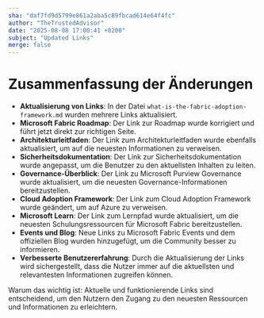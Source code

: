 ```yaml
---
sha: "daf7fd9d5799e861a2aba5c89fbcad614e64f4fc"
author: "TheTrustedAdvisor"
date: "2025-08-08 17:00:41 +0200"
subject: "Updated Links"
merge: false
---
```


# Zusammenfassung der Änderungen

- **Aktualisierung von Links**: In der Datei `what-is-the-fabric-adoption-framework.md` wurden mehrere Links aktualisiert.
- **Microsoft Fabric Roadmap**: Der Link zur Roadmap wurde korrigiert und führt jetzt direkt zur richtigen Seite.
- **Architekturleitfaden**: Der Link zum Architekturleitfaden wurde ebenfalls aktualisiert, um auf die neuesten Informationen zu verweisen.
- **Sicherheitsdokumentation**: Der Link zur Sicherheitsdokumentation wurde angepasst, um die Benutzer zu den aktuellsten Inhalten zu leiten.
- **Governance-Überblick**: Der Link zu Microsoft Purview Governance wurde aktualisiert, um die neuesten Governance-Informationen bereitzustellen.
- **Cloud Adoption Framework**: Der Link zum Cloud Adoption Framework wurde geändert, um auf Azure zu verweisen.
- **Microsoft Learn**: Der Link zum Lernpfad wurde aktualisiert, um die neuesten Schulungsressourcen für Microsoft Fabric bereitzustellen.
- **Events und Blog**: Neue Links zu Microsoft Fabric Events und dem offiziellen Blog wurden hinzugefügt, um die Community besser zu informieren.
- **Verbesserte Benutzererfahrung**: Durch die Aktualisierung der Links wird sichergestellt, dass die Nutzer immer auf die aktuellsten und relevantesten Informationen zugreifen können.

Warum das wichtig ist: Aktuelle und funktionierende Links sind entscheidend, um den Nutzern den Zugang zu den neuesten Ressourcen und Informationen zu erleichtern.

